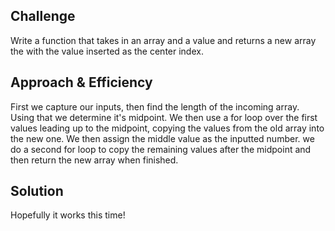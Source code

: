 ## Challenge
Write a function that takes in an array and a value and returns a new array the with the value inserted as the center index.

## Approach & Efficiency
First we capture our inputs, then find the length of the incoming array. Using that we determine it's midpoint. We then use a for loop over the first values leading up to the midpoint, copying the values from the old array into the new one. We then assign the middle value as the inputted number. we do a second for loop to copy the remaining values after the midpoint and then return the new array when finished.

## Solution
Hopefully it works this time!

